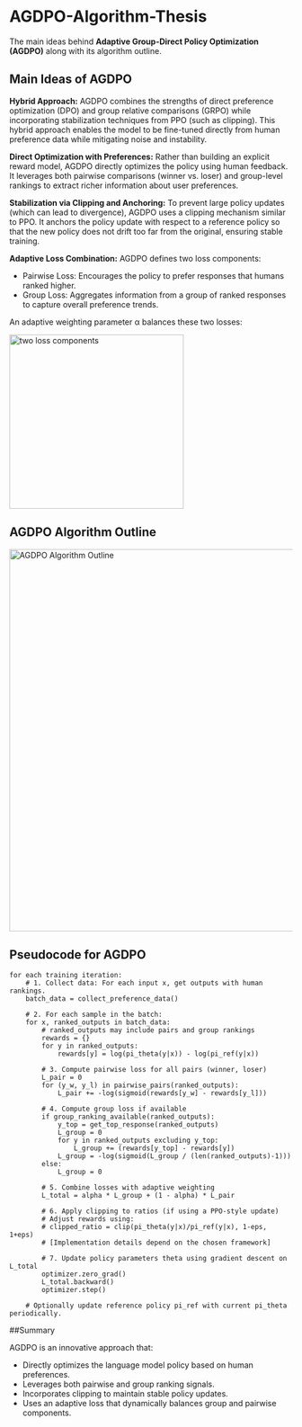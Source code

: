 # AGDPO-Algorithm-Thesis

The main ideas behind **Adaptive Group-Direct Policy Optimization (AGDPO)** along with its algorithm outline.

## Main Ideas of AGDPO
**Hybrid Approach:**
  AGDPO combines the strengths of direct preference optimization (DPO) and group relative comparisons (GRPO) while incorporating stabilization techniques from PPO (such as clipping). This hybrid approach enables the model to be fine-tuned directly from human preference data while mitigating noise and instability.

**Direct Optimization with Preferences:**
  Rather than building an explicit reward model, AGDPO directly optimizes the policy using human feedback. It leverages both pairwise comparisons (winner vs. loser) and group-level rankings to extract richer information about user preferences.

**Stabilization via Clipping and Anchoring:**
  To prevent large policy updates (which can lead to divergence), AGDPO uses a clipping mechanism similar to PPO. It anchors the policy update with respect to a reference policy so that the new policy does not drift too far from the original, ensuring stable training.

**Adaptive Loss Combination:**
AGDPO defines two loss components:
  - Pairwise Loss: Encourages the policy to prefer responses that humans ranked higher.
  - Group Loss: Aggregates information from a group of ranked responses to capture overall preference trends.

An adaptive weighting parameter α balances these two losses:

<img width="310" alt="two loss components" src="https://github.com/user-attachments/assets/cf869445-9f68-4e09-9ba9-ccc0986ecdfb" />


## AGDPO Algorithm Outline

<img width="680" alt="AGDPO Algorithm Outline" src="https://github.com/user-attachments/assets/85a01272-0061-46ea-a3af-cf16423f2fb5" />


## Pseudocode for AGDPO
```
for each training iteration:
    # 1. Collect data: For each input x, get outputs with human rankings.
    batch_data = collect_preference_data()

    # 2. For each sample in the batch:
    for x, ranked_outputs in batch_data:
        # ranked_outputs may include pairs and group rankings
        rewards = {}
        for y in ranked_outputs:
            rewards[y] = log(pi_theta(y|x)) - log(pi_ref(y|x))
        
        # 3. Compute pairwise loss for all pairs (winner, loser)
        L_pair = 0
        for (y_w, y_l) in pairwise_pairs(ranked_outputs):
            L_pair += -log(sigmoid(rewards[y_w] - rewards[y_l]))
        
        # 4. Compute group loss if available
        if group_ranking_available(ranked_outputs):
            y_top = get_top_response(ranked_outputs)
            L_group = 0
            for y in ranked_outputs excluding y_top:
                L_group += (rewards[y_top] - rewards[y])
            L_group = -log(sigmoid(L_group / (len(ranked_outputs)-1)))
        else:
            L_group = 0
        
        # 5. Combine losses with adaptive weighting
        L_total = alpha * L_group + (1 - alpha) * L_pair
        
        # 6. Apply clipping to ratios (if using a PPO-style update)
        # Adjust rewards using:
        # clipped_ratio = clip(pi_theta(y|x)/pi_ref(y|x), 1-eps, 1+eps)
        # [Implementation details depend on the chosen framework]
        
        # 7. Update policy parameters theta using gradient descent on L_total
        optimizer.zero_grad()
        L_total.backward()
        optimizer.step()
    
    # Optionally update reference policy pi_ref with current pi_theta periodically.
```


##Summary

AGDPO is an innovative approach that:
- Directly optimizes the language model policy based on human preferences.
- Leverages both pairwise and group ranking signals.
- Incorporates clipping to maintain stable policy updates.
- Uses an adaptive loss that dynamically balances group and pairwise components.
